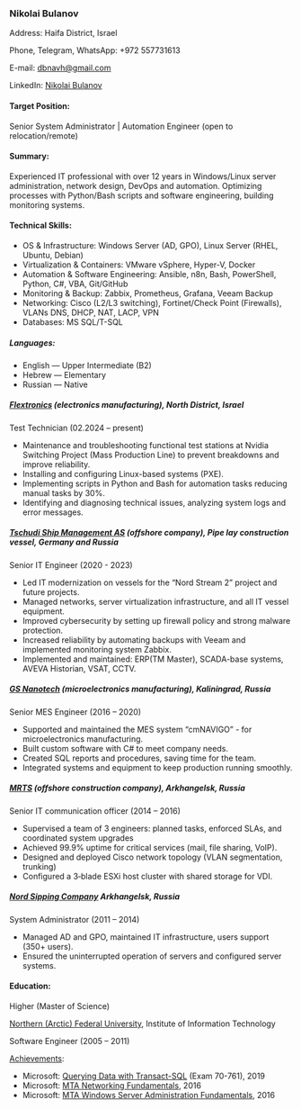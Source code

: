 ### Nikolai Bulanov

Address: Haifa District, Israel

Phone, Telegram, WhatsApp: +972 557731613

E-mail: [dbnavh@gmail.com](mailto:dbnavh@gmail.com)

LinkedIn: [Nikolai Bulanov](https://www.linkedin.com/in/nikolai-bulanov/)

#### Target Position: 

Senior System Administrator | Automation Engineer (open to relocation/remote)

#### Summary:
Experienced IT professional with over 12 years in Windows/Linux server administration, network design, DevOps and automation. Optimizing processes with Python/Bash scripts and software engineering, building monitoring systems.

#### Technical Skills:

- OS & Infrastructure: Windows Server (AD, GPO), Linux Server (RHEL, Ubuntu, Debian)
- Virtualization & Containers: VMware vSphere, Hyper-V, Docker
- Automation & Software Engineering: Ansible, n8n, Bash, PowerShell, Python, C#, VBA, Git/GitHub
- Monitoring & Backup: Zabbix, Prometheus, Grafana, Veeam Backup
- Networking: Cisco (L2/L3 switching), Fortinet/Check Point (Firewalls), VLANs DNS, DHCP, NAT, LACP, VPN
- Databases: MS SQL/T-SQL
  
##### Languages:

- English — Upper Intermediate (B2)
- Hebrew — Elementary
- Russian — Native

##### [Flextronics](https://flex.com/) (electronics manufacturing), North District, Israel

Test Technician (02.2024 – present)

- Maintenance and troubleshooting functional test stations at Nvidia Switching Project (Mass Production Line) to prevent breakdowns and improve reliability.
- Installing and configuring Linux-based systems (PXE).
- Implementing scripts in Python and Bash for automation tasks reducing manual tasks by 30%.
- Identifying and diagnosing technical issues, analyzing system logs and error messages.

##### [Tschudi Ship Management AS](https://www.tschudishipmanagement.com/) (offshore company), Pipe lay construction vessel, Germany and Russia

Senior IT Engineer (2020 - 2023)

-	Led IT modernization on vessels for the “Nord Stream 2” project and future projects.
-	Managed networks, server virtualization infrastructure, and all IT vessel equipment.
-	Improved cybersecurity by setting up firewall policy and strong malware protection.
-	Increased reliability by automating backups with Veeam and implemented monitoring system Zabbix.
-	Implemented and maintained: ERP(TM Master), SCADA-base systems, AVEVA Historian, VSAT, CCTV.

##### [GS Nanotech](https://gsnanotech.ru/) (microelectronics manufacturing), Kaliningrad, Russia

Senior MES Engineer (2016 – 2020)

-	Supported and maintained the MES system “cmNAVIGO” - for microelectronics manufacturing.
-	Built custom software with C# to meet company needs.
-	Created SQL reports and procedures, saving time for the team.
-	Integrated systems and equipment to keep production running smoothly.

##### [MRTS](https://mrts.ru/en/) (offshore construction company), Arkhangelsk, Russia

Senior IT communication officer (2014 – 2016)

-	Supervised a team of 3 engineers: planned tasks, enforced SLAs, and coordinated system upgrades
-	Achieved 99.9% uptime for critical services (mail, file sharing, VoIP).
-	Designed and deployed Cisco network topology (VLAN segmentation, trunking)
-	Configured a 3‐blade ESXi host cluster with shared storage for VDI.

##### [Nord Sipping Company](http://www.ansc.ru/ru/main/mainR.asp) Arkhangelsk, Russia
System Administrator (2011 – 2014)

-	Managed AD and GPO, maintained IT infrastructure, users support (350+ users).
-	Ensured the uninterrupted operation of servers and configured server systems.

#### Education:

Higher (Master of Science)

[Northern (Arctic) Federal University](https://narfu.ru/en), Institute of Information Technology

Software Engineer (2005 – 2011)

[Achievements](https://github.com/HelsingN/Nikolai-Bulanov-Resume/tree/main/Achievements):

- Microsoft: [Querying Data with Transact-SQL](https://github.com/HelsingN/Nikolai-Bulanov-Resume/blob/main/Achievements/Certificate_Querying_Data_with_Transact-SQL_(20761).pdf) (Exam 70-761), 2019
- Microsoft: [MTA Networking Fundamentals](https://github.com/HelsingN/Nikolai-Bulanov-Resume/blob/main/Achievements/Certificate_MTA_Networking_Fundamentls.pdf), 2016
- Microsoft: [MTA Windows Server Administration Fundamentals](https://github.com/HelsingN/Nikolai-Bulanov-Resume/blob/main/Achievements/Certificate_Certificate_MTA_Windows_Server_Administration_Fundamentals.pdf), 2016

  
